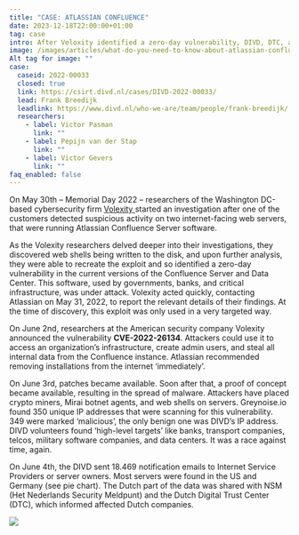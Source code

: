 ```yaml
---
title: "CASE: ATLASSIAN CONFLUENCE"
date: 2023-12-18T22:00:00+01:00
tag: case
intro: After Veloxity identified a zero-day vulnerability, DIVD, DTC, and NSM cooperated to reach out to notify 18.469 vulnerable ISPs.
image: /images/articles/what-do-you-need-to-know-about-atlassian-confluence-rce-vulnerability-1200x675.webp
Alt tag for image: ""
case:
  caseid: 2022-00033
  closed: true
  link: https://csirt.divd.nl/cases/DIVD-2022-00033/
  lead: Frank Breedijk
  leadlink: https://www.divd.nl/who-we-are/team/people/frank-breedijk/
  researchers:
    - label: Victor Pasman
      link: ""
    - label: Pepijn van der Stap
      link: ""
    - label: Victor Gevers
      link: ""
faq_enabled: false
---
```

On May 30th – Memorial Day 2022 – researchers of the Washington DC-based cybersecurity firm [Volexity ](https://www.volexity.com/)started an investigation after one of the customers detected suspicious activity on two internet-facing web servers, that were running Atlassian Confluence Server software.

As the Volexity researchers delved deeper into their investigations, they discovered web shells being written to the disk, and upon further analysis, they were able to recreate the exploit and so identified a zero-day vulnerability in the current versions of the Confluence Server and Data Center. This software, used by governments, banks, and critical infrastructure, was under attack. Volexity acted quickly, contacting Atlassian on May 31, 2022, to report the relevant details of their findings. At the time of discovery, this exploit was only used in a very targeted way.

On June 2nd, researchers at the American security company Volexity announced the vulnerability **CVE-2022-26134**. Attackers could use it to access an organization’s infrastructure, create admin users, and steal all internal data from the Confluence instance. Atlassian recommended removing installations from the internet ‘immediately’.

On June 3rd, patches became available. Soon after that, a proof of concept became available, resulting in the spread of malware. Attackers have placed crypto miners, Mirai botnet agents, and web shells on servers. Greynoise.io found 350 unique IP addresses that were scanning for this vulnerability. 349 were marked ‘malicious’, the only benign one was DIVD’s IP address. DIVD volunteers found ‘high-level targets’ like banks, transport companies, telcos, military software companies, and data centers. It was a race against time, again.

On June 4th, the DIVD sent 18.469 notification emails to Internet Service Providers or server owners. Most servers were found in the US and Germany (see pie chart). The Dutch part of the data was shared with NSM (Het Nederlands Security Meldpunt) and the Dutch Digital Trust Center (DTC), which informed affected Dutch companies.

![](https://www.divd.nl/uploads/confluence_graph.png)
